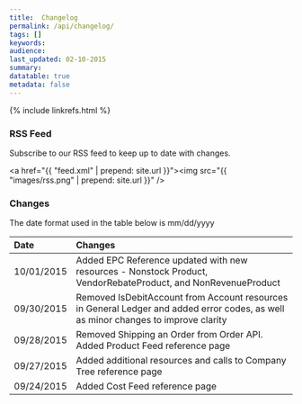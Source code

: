 ```yaml
---
title:  Changelog
permalink: /api/changelog/
tags: []
keywords: 
audience: 
last_updated: 02-10-2015
summary: 
datatable: true
metadata: false
---
```


{% include linkrefs.html %}

<script>

  $(document).ready(function() {
      $('table').DataTable({
          'info': false,
          'pagingType': 'simple',
          'order': [[0, 'desc']],
          'columns': [
              { 'width': '15%' },
              { 'width': '85%' }
          ]
      });
    });

</script>

### RSS Feed

Subscribe to our RSS feed to keep up to date with changes.

<a href="{{ "feed.xml" | prepend: site.url }}"><img src="{{ "images/rss.png" | prepend: site.url }}" /></a>

### Changes

The date format used in the table below is mm/dd/yyyy

| Date | Changes |
|:-----|:--------|
| 10/01/2015 | Added EPC Reference updated with new resources - Nonstock Product, VendorRebateProduct, and NonRevenueProduct |
| 09/30/2015 | Removed IsDebitAccount from Account resources in General Ledger and added error codes, as well as minor changes to improve clarity |
| 09/28/2015 | Removed Shipping an Order from Order API. Added Product Feed reference page |
| 09/27/2015 | Added additional resources and calls to Company Tree reference page |
| 09/24/2015 | Added Cost Feed reference page | 